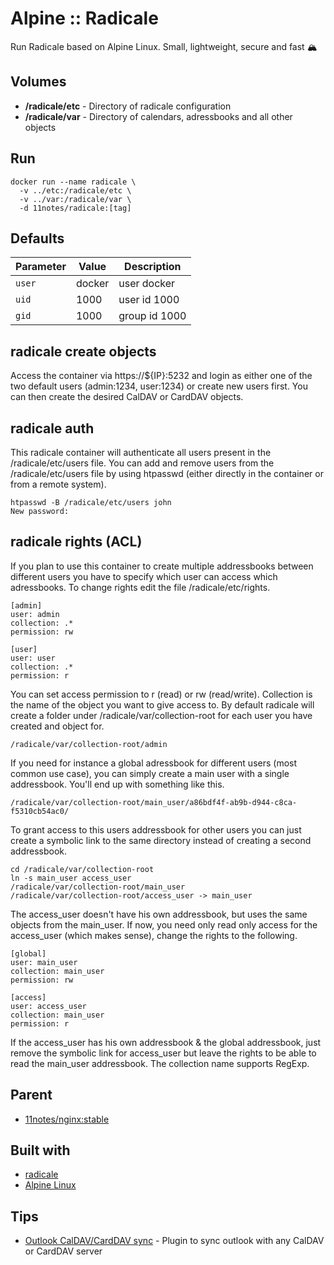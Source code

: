 # Alpine :: Radicale
Run Radicale based on Alpine Linux. Small, lightweight, secure and fast 🏔️

## Volumes
* **/radicale/etc** - Directory of radicale configuration
* **/radicale/var** - Directory of calendars, adressbooks and all other objects

## Run
```shell
docker run --name radicale \
  -v ../etc:/radicale/etc \
  -v ../var:/radicale/var \
  -d 11notes/radicale:[tag]
```

## Defaults
| Parameter | Value | Description |
| --- | --- | --- |
| `user` | docker | user docker |
| `uid` | 1000 | user id 1000 |
| `gid` | 1000 | group id 1000 |

## radicale create objects
Access the container via https://${IP}:5232 and login as either one of the two default users (admin:1234, user:1234) or create new users first. You can then create the desired CalDAV or CardDAV objects.

## radicale auth
This radicale container will authenticate all users present in the /radicale/etc/users file. You can add and remove users from the /radicale/etc/users file by using htpasswd (either directly in the container or from a remote system).

```shell
htpasswd -B /radicale/etc/users john
New password:
```

## radicale rights (ACL)
If you plan to use this container to create multiple addressbooks between different users you have to specify which user can access which adressbooks. To change rights edit the file /radicale/etc/rights.

```shell
[admin]
user: admin
collection: .*
permission: rw

[user]
user: user
collection: .*
permission: r
```

You can set access permission to r (read) or rw (read/write). Collection is the name of the object you want to give access to. By default radicale will create a folder under /radicale/var/collection-root for each user you have created and object for.

```shell
/radicale/var/collection-root/admin
```

If you need for instance a global adressbook for different users (most common use case), you can simply create a main user with a single addressbook. You'll end up with something like this.

```shell
/radicale/var/collection-root/main_user/a86bdf4f-ab9b-d944-c8ca-f5310cb54ac0/
```

To grant access to this users addressbook for other users you can just create a symbolic link to the same directory instead of creating a second addressbook.

```shell
cd /radicale/var/collection-root
ln -s main_user access_user
/radicale/var/collection-root/main_user
/radicale/var/collection-root/access_user -> main_user
```

The access_user doesn't have his own addressbook, but uses the same objects from the main_user. If now, you need only read only access for the access_user (which makes sense), change the rights to the following.

```shell
[global]
user: main_user
collection: main_user
permission: rw

[access]
user: access_user
collection: main_user
permission: r
```

If the access_user has his own addressbook & the global addressbook, just remove the symbolic link for access_user but leave the rights to be able to read the main_user addressbook. The collection name supports RegExp.

## Parent
* [11notes/nginx:stable](https://github.com/11notes/docker-nginx)

## Built with
* [radicale](https://radicale.org/about)
* [Alpine Linux](https://alpinelinux.org)

## Tips
* [Outlook CalDAV/CardDAV sync](https://caldavsynchronizer.org/) - Plugin to sync outlook with any CalDAV or CardDAV server